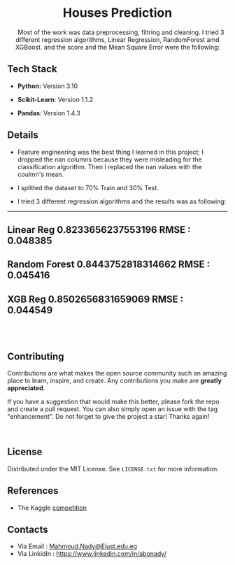 <h1 align="center">Houses Prediction</h1>
<div>
  <p align="center">
    Most of the work was data preprocessing, filtring and cleaning.
I tried 3 different regression algorithms, Linear Regression, RandomForest amd XGBoost.
and the score and the Mean Square Error were the following:
    <br/>
  </p>
</div>

## Tech Stack

* **Python:** Version 3.10

* **Scikit-Learn**: Version 1.1.2

* **Pandas**: Version 1.4.3


## Details

* Feature engineering was the best thing I learned in this project; I dropped the nan columns because they were misleading for the classification algorithm. Then I replaced the nan values with the coulmn's mean.


* I splitted the dataset to 70% Train and 30% Test.

* I tried 3 different regression algorithms and the results was as following:

---------------------------------------
Linear Reg
0.8233656237553196
RMSE :  0.048385
---------------------------------------
Random Forest
0.8443752818314662
RMSE :  0.045416
---------------------------------------
XGB Reg
0.8502656831659069
RMSE :  0.044549
---------------------------------------

<br/>
<br/>



## Contributing
Contributions are what makes the open source community such an amazing place to learn, inspire, and create. Any contributions you make are **greatly appreciated**.

If you have a suggestion that would make this better, please fork the repo and create a pull request. You can also simply open an issue with the tag "enhancement".
Do not forget to give the project a star! Thanks again!

<br/>

## License

Distributed under the MIT License. See `LICENSE.txt` for more information.





## References

*  The Kaggle [competition](https://www.kaggle.com/competitions/house-prices-advanced-regression-techniques)


## Contacts
* Via Email : Mahmoud.Nady@Ejust.edu.eg
* Via LinkidIn : https://www.linkedin.com/in/abonady/






